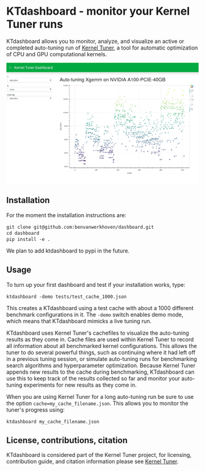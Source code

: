 
# KTdashboard - monitor your Kernel Tuner runs

KTdashboard allows you to monitor, analyze, and visualize an active or completed auto-tuning run of [Kernel 
Tuner](https://github.com/benvanwerkhoven/kernel_tuner/), a tool for automatic optimization of CPU and GPU computational 
kernels.

![Example dashboard usage image](dashboard.gif)

## Installation

For the moment the installation instructions are:
```
git clone git@github.com:benvanwerkhoven/dashboard.git
cd dashboard
pip install -e .

```
We plan to add ktdashboard to pypi in the future.

## Usage

To turn up your first dashboard and test if your installation works, type:
```
ktdashboard -demo tests/test_cache_1000.json
```
This creates a KTdashboard using a test cache with about a 1000 different benchmark configurations in it.
The ``-demo`` switch enables demo mode, which means that KTdashboard mimicks a live tuning run.

KTdashboard uses Kernel Tuner's cachefiles to visualize the auto-tuning results as they come in. Cache files are used within 
Kernel Tuner to record all information about all benchmarked kernel configurations. This allows the tuner to do several 
powerful things, such as continuing where it had left off in a previous tuning session, or simulate auto-tuning runs for 
benchmarking search algorithms and hyperparameter optimization. Because Kernel Tuner appends new results to the cache during 
benchmarking, KTdashboard can use this to keep track of the results collected so far and monitor your auto-tuning experiments 
for new results as they come in.

When you are using Kernel Tuner for a long auto-tuning run be sure to use the option ``cache=my_cache_filename.json``. This 
allows you to monitor the tuner's progress using:
```
ktdashboard my_cache_filename.json
```

## License, contributions, citation

KTdashboard is considered part of the Kernel Tuner project, for licensing, contribution guide, and citation information please see
[Kernel Tuner](https://github.com/benvanwerkhoven/kernel_tuner/).

